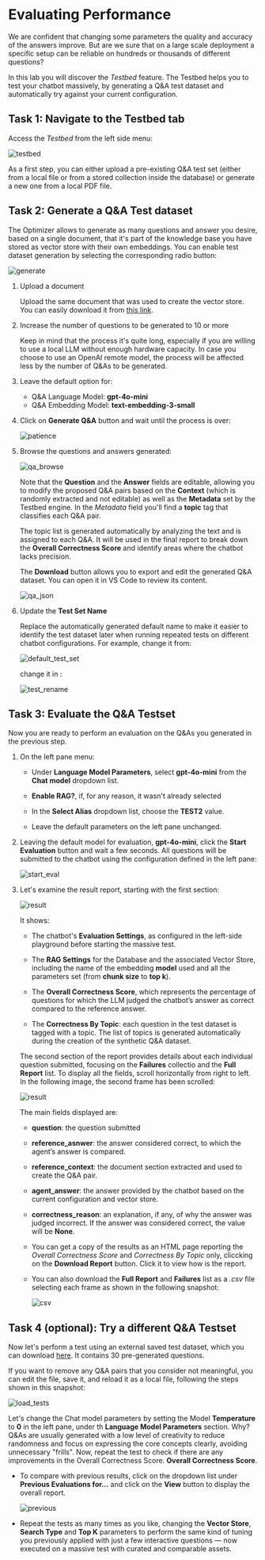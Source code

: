 # Evaluating Performance

We are confident that changing some parameters the quality and accuracy of the answers improve. But are we sure that on a large scale deployment a specific setup can be reliable on hundreds or thousands of different questions?

In this lab you will discover the *Testbed* feature. The Testbed helps you to test your chatbot massively, by generating a Q&A test dataset and automatically try against your current configuration. 

## Task 1: Navigate to the Testbed tab

Access the *Testbed* from the left side menu:

![testbed](./images/testbed.png)

As a first step, you can either upload a pre-existing Q&A test set (either from a local file or from a stored collection inside the database) or generate a new one from a local PDF file.

## Task 2: Generate a Q&A Test dataset

The Optimizer allows to generate as many questions and answer you desire, based on a single document, that it's part of the knowledge base you have stored as vector store with their own embeddings. You can enable test dataset generation by selecting the corresponding radio button:

![generate](./images/generatenew.png)

1. Upload a document 
    
    Upload the same document that was used to create the vector store. You can easily download it from [this link](https://docs.oracle.com/en/database/oracle/oracle-database/23/tdpjd/get-started-java-development.pdf).

2. Increase the number of questions to be generated to 10 or more 
    
    Keep in mind that the process it's quite long, especially if you are willing to use a local LLM without enough hardware capacity. In case you choose to use an OpenAI remote model, the process will be affected less by the number of Q&As to be generated.

3. Leave the default option for:
    * Q&A Language Model: **gpt-4o-mini**
    * Q&A Embedding Model: **text-embedding-3-small**

4. Click on **Generate Q&A** button and wait until the process is over:

    ![patience](./images/patience.png)

5. Browse the questions and answers generated:

    ![qa_browse](./images/qa_browse.png)

    Note that the **Question** and the **Answer** fields are editable, allowing you to modify the proposed Q&A pairs based on the **Context** (which is randomly extracted and not editable) as well as the **Metadata** set by the Testbed engine. In the *Metadata* field you'll find a **topic** tag that classifies each Q&A pair. 
    
    The topic list is generated automatically by analyzing the text and is assigned to each Q&A. It will be used in the final report to break down the **Overall Correctness Score** and identify areas where the chatbot lacks precision.

    The **Download** button allows you to export and edit the generated Q&A dataset. You can open it in VS Code to review its content.

    ![qa_json](./images/qa_json.png)

6. Update the **Test Set Name** 
    
    Replace the automatically generated default name to make it easier to identify the test dataset later when running repeated tests on different chatbot configurations. For example, change it from:

    ![default_test_set](./images/default_test_set.png)

    change it in :

      ![test_rename](./images/test_rename.png)


## Task 3: Evaluate the Q&A Testset

Now you are ready to perform an evaluation on the Q&As you generated in the previous step.

1. On the left pane menu:

    * Under **Language Model Parameters**, select **gpt-4o-mini** from the **Chat model** dropdown list.

    * **Enable RAG?**, if, for any reason, it wasn't already selected

    * In the **Select Alias** dropdown list, choose the **TEST2** value.

    * Leave the default parameters on the left pane unchanged.

2. Leaving the default model for evaluation, **gpt-4o-mini**, click the **Start Evaluation** button and wait a few seconds. All questions will be submitted to the chatbot using the configuration defined in the left pane:

    ![start_eval](./images/start_eval.png)

3. Let's examine the result report, starting with the first section:

    ![result](./images/result_topic.png)

    It shows:

      * The chatbot's **Evaluation Settings**, as configured in the left-side playground before starting the massive test.

      * The **RAG Settings** for the Database and the associated Vector Store, including the name of the embedding **model** used and all the parameters set (from **chunk size** to **top k**).

      * The **Overall Correctness Score**, which represents the percentage of questions for which the LLM judged the chatbot’s answer as correct compared to the reference answer.

      * The **Correctness By Topic**: each question in the test dataset is tagged with a topic. The list of topics is generated automatically during the creation of the synthetic Q&A dataset.

    The second section of the report provides details about each individual question submitted, focusing on the **Failures** collectio and the **Full Report** list. To display all the fields, scroll horizontally from right to left. In the following image, the second frame has been scrolled:

      ![result](./images/result_question.png)

    The main fields displayed are:

      * **question**: the question submitted
      * **reference_asnwer**: the answer considered correct, to which the agent’s answer is compared.
      * **reference_context**: the document section extracted and used to create the Q&A pair.
      * **agent_answer**: the answer provided by the chatbot based on the current configuration and vector store.
      * **correctness_reason**: an explanation, if any, of why the answer was judged incorrect. If the answer was considered correct, the value will be **None**.

      * You can get a copy of the results as an HTML page reporting the *Overall Correctness Score* and *Correctness By Topic* only, cliccking on the **Download Report** button. Click it to view how is the report. 
 
      * You can also download the **Full Report** and **Failures** list as a *.csv* file selecting each frame as shown in the following snapshot:

        ![csv](./images/download_csv.png)

## Task 4 (optional): Try a different Q&A Testset 

Now let's perform a test using an external saved test dataset, which you can download [here](https://raw.githubusercontent.com/oracle-samples/ai-optimizer/refs/heads/cdb/docs/hol/artifacts/getting_started-30_testset.json). It contains 30 pre-generated questions.

If you want to remove any Q&A pairs that you consider not meaningful, you can edit the file, save it, and reload it as a local file, following the steps shown in this snapshot:

  ![load_tests](./images/load_tests.png)

Let's change the Chat model parameters by setting the Model **Temperature** to **0** in the left pane, under th **Language Model Parameters** section. 
Why? Q&As are usually generated with a low level of creativity to reduce randomness and focus on expressing the core concepts clearly, avoiding unnecessary "frills". 
Now, repeat the test to check if there are any improvements in the Overall Correctness Score. **Overall Correctness Score**. 

* To compare with previous results, click on the dropdown list under **Previous Evaluations for...** and click on the **View** button to display the overall report.

  ![previous](./images/previous.png)

* Repeat the tests as many times as you like, changing the **Vector Store**, **Search Type** and **Top K** parameters to perform the same kind of tuning you previously applied with just a few interactive questions — now executed on a massive test with curated and comparable assets.